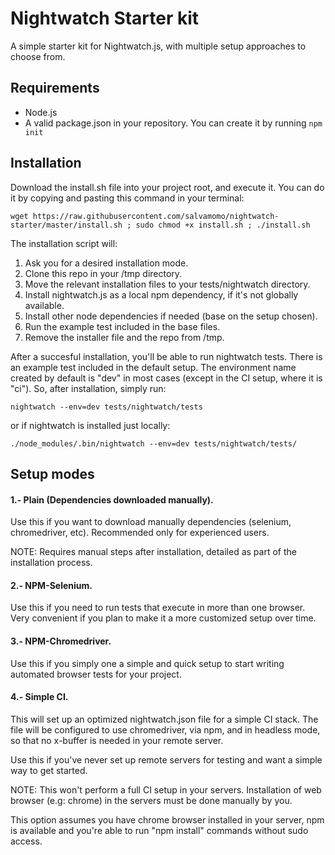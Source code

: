 # Nightwatch Starter kit
A simple starter kit for Nightwatch.js, with multiple setup approaches to choose from.

## Requirements

  * Node.js
  * A valid package.json in your repository. You can create it by running ``npm init``

## Installation

Download the install.sh file into your project root, and execute it. You can do
it by copying and pasting this command in your terminal:

    wget https://raw.githubusercontent.com/salvamomo/nightwatch-starter/master/install.sh ; sudo chmod +x install.sh ; ./install.sh
    
The installation script will:

  1. Ask you for a desired installation mode.
  2. Clone this repo in your /tmp directory.
  3. Move the relevant installation files to your tests/nightwatch directory.
  4. Install nightwatch.js as a local npm dependency, if it's not globally available.
  5. Install other node dependencies if needed (base on the setup chosen).
  5. Run the example test included in the base files.
  6. Remove the installer file and the repo from /tmp.
    
After a succesful installation, you'll be able to run nightwatch tests. There is
an example test included in the default setup. The environment name created by
default is "dev" in most cases (except in the CI setup, where it is "ci"). 
So, after installation, simply run:

    nightwatch --env=dev tests/nightwatch/tests

  or if nightwatch is installed just locally:
  
    ./node_modules/.bin/nightwatch --env=dev tests/nightwatch/tests/

## Setup modes

#### 1.- Plain (Dependencies downloaded manually).

Use this if you want to download manually dependencies 
(selenium, chromedriver, etc). Recommended only for experienced
users. 

NOTE: Requires manual steps after installation, detailed as part of the 
installation process.

#### 2.- NPM-Selenium.

Use this if you need to run tests that execute in more than one browser. Very
convenient if you plan to make it a more customized setup over time.

#### 3.- NPM-Chromedriver.

Use this if you simply one a simple and quick setup to start
writing automated browser tests for your project.

#### 4.- Simple CI.
 
This will set up an optimized nightwatch.json file for a simple CI stack.
The file will be configured to use chromedriver, via npm, and in headless mode,
so that no x-buffer is needed in your remote server.

Use this if you've never set up remote servers for testing and want a simple
way to get started. 

NOTE: This won't perform a full CI setup in your servers. Installation of web 
browser (e.g: chrome) in the servers must be done manually by you.

This option assumes you have chrome browser installed in your server, npm
is available and you're able to run "npm install" commands without sudo access.
